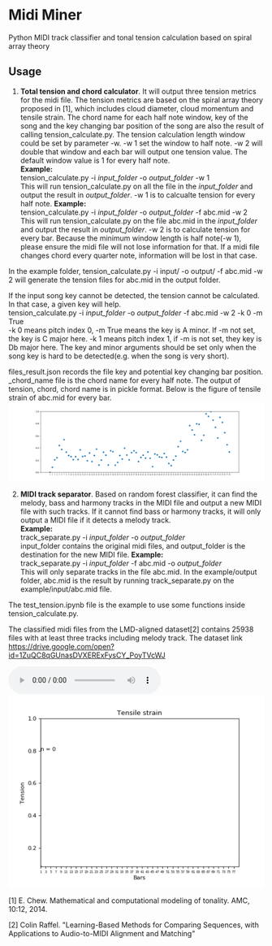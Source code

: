# Midi Miner
Python MIDI track classifier and tonal tension calculation based on spiral array theory
## Usage


1. **Total tension and chord calculator**. It will output three tension metrics for the midi file. The tension metrics are based on the spiral array theory proposed in [1], which includes cloud diameter, cloud momentum and tensile strain. The chord name for each half note window, key of the song and the key changing bar position of the song are also the result of calling tension_calculate.py.  The tension calculation length window could be set by parameter -w. -w 1 set the window to  half note. -w 2 will double that window and each bar will output one tension value. The default window value is 1 for every half note.<br/> **Example:**<br/>tension_calculate.py -i _input_folder_ -o _output_folder_ -w 1<br/>
This will run tension_calculate.py on all the file in the _input_folder_ and output the result in 
_output_folder_. -w 1 is to calcualte tension for every half note.
**Example:**<br/>tension_calculate.py -i _input_folder_ -o _output_folder_ -f abc.mid -w 2<br/>
This will run tension_calculate.py on the file abc.mid in the _input_folder_ and output the result in 
_output_folder_. -w 2 is to calculate tension for every bar. Because the minimum window length is half note(-w 1), please ensure the midi file will not lose information for that. If a midi file changes chord every quarter note, information will be lost in that case.

In the example folder, 
tension_calculate.py -i input/ -o output/ -f abc.mid -w 2
will generate the tension files for abc.mid in the output folder.

If the input song key cannot be detected, the tension cannot be calculated. In that case, a given key will help. <br/>tension_calculate.py -i _input_folder_ -o _output_folder_ -f abc.mid -w 2 -k 0 -m True<br/>
-k 0 means pitch index 0, -m True means the key is A minor. If -m not set, the key is C major here.
-k 1 means pitch index 1, if -m is not set, they key is Db major here.
The key and minor arguments should be set only when the song key is hard to be detected(e.g. when the song is very short).



files_result.json records the file key and potential key changing bar position. \_chord_name file is the chord name for every half note. The output of tension, chord, chord name is in pickle format. Below is the figure of tensile strain of abc.mid for every bar. 
![Tensile strain of abc.mid for every bar](example/output/abc_tensile_strain.png)

2. **MIDI track separator**. Based on random forest classifier, it can find the melody, bass and harmony tracks in the MIDI file and output a new MIDI file with such tracks. If it cannot find bass or harmony tracks, it will only output a MIDI file if it detects a melody track.<br/>  **Example:** <br/> track_separate.py -i _input_folder_ -o _output_folder_<br/>
input_folder contains the original midi files, and output_folder is the destination for the new MIDI file.
**Example:** <br/> track_separate.py -i _input_folder_ -f abc.mid -o _output_folder_<br/>
This will only separate tracks in the file abc.mid. 
In the example/output folder, abc.mid is the result by running track_separate.py on the example/input/abc.mid file. 

The test_tension.ipynb file is the example to use some functions inside tension_calculate.py.


The classified midi files from the LMD-aligned dataset[2] contains 25938 files with at least three tracks including melody track. The dataset link https://drive.google.com/open?id=1ZuQC8qGUnasDVXERExFysCY_PoyTVcWJ  


![mp3 file of abc.mid](example/output/abc.mp3)
![output of  abc.mid tension in gif](example/output/abc.gif)

[1] E. Chew. Mathematical and computational modeling of tonality. AMC, 10:12, 2014.

[2] Colin Raffel. "Learning-Based Methods for Comparing Sequences, with Applications to Audio-to-MIDI Alignment and Matching"

